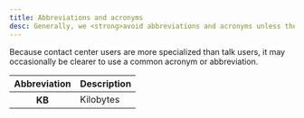 ```yaml
---
title: Abbreviations and acronyms
desc: Generally, we <strong>avoid abbreviations and acronyms unless they’re commonly used</strong>. Oftentimes they’re jargon or require specific domain knowledge to understand.
---
```


Because contact center users are more specialized than talk users, it may occasionally be clearer to use a common acronym or abbreviation.

<dialtone-usage>
<template #do>

- Unmute microphone
</template>
<template #dont>

- Unmute mic
</template>
</dialtone-usage>

<!-- This should be a JSON file, spit out as a styled <dl> -->

<table class="d-table dialtone-doc-table d-body-base">
  <thead>
    <tr>
      <th class="d-w25p" scope="col">
        Abbreviation
      </th>
      <th scope="col">
        Description
      </th>
    </tr>
  </thead>
  <tbody>
    <tr>
      <th scope="row">KB</th>
      <td>Kilobytes</td>
    </tr>
  </tbody>
</table>

<script setup>
  import DialtoneUsage from '@baseComponents/DialtoneUsage.vue';
</script>
